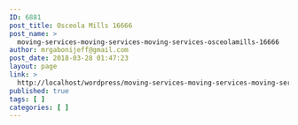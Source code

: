 ```yaml
---
ID: 6881
post_title: Osceola Mills 16666
post_name: >
  moving-services-moving-services-moving-services-osceolamills-16666
author: mrgabonijeff@gmail.com
post_date: 2018-03-28 01:47:23
layout: page
link: >
  http://localhost/wordpress/moving-services-moving-services-moving-services-osceolamills-16666/
published: true
tags: [ ]
categories: [ ]
---
```

